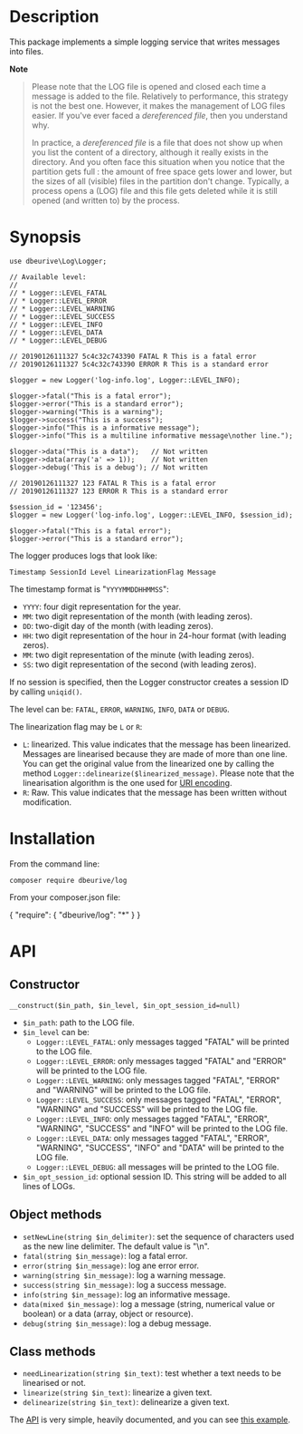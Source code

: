 # Description

This package implements a simple logging service that writes messages into files.

**Note**

> Please note that the LOG file is opened and closed each time a message is added to the file.
> Relatively to performance, this strategy is not the best one.
> However, it makes the management of LOG files easier.
> If you've ever faced a _dereferenced file_, then you understand why.  
> 
> In practice, a _dereferenced file_ is a file that does not show up when you list the content of a directory, although it
> really exists in the directory. And you often face this situation when you notice that the partition gets full : the
> amount of free space gets lower and lower, but the sizes of all (visible) files in the partition don't change.
> Typically, a process opens a (LOG) file and this file gets deleted while it is still opened (and written to) by the process.

# Synopsis

    use dbeurive\Log\Logger;
    
    // Available level:
    //
    // * Logger::LEVEL_FATAL
    // * Logger::LEVEL_ERROR
    // * Logger::LEVEL_WARNING
    // * Logger::LEVEL_SUCCESS
    // * Logger::LEVEL_INFO
    // * Logger::LEVEL_DATA
    // * Logger::LEVEL_DEBUG
    
    // 20190126111327 5c4c32c743390 FATAL R This is a fatal error 
    // 20190126111327 5c4c32c743390 ERROR R This is a standard error 
    
    $logger = new Logger('log-info.log', Logger::LEVEL_INFO);
    
    $logger->fatal("This is a fatal error");
    $logger->error("This is a standard error");
    $logger->warning("This is a warning");
    $logger->success("This is a success");
    $logger->info("This is a informative message");
    $logger->info("This is a multiline informative message\nother line.");
    
    $logger->data("This is a data");   // Not written
    $logger->data(array('a' => 1));    // Not written
    $logger->debug('This is a debug'); // Not written
    
    // 20190126111327 123 FATAL R This is a fatal error
    // 20190126111327 123 ERROR R This is a standard error
    
    $session_id = '123456';
    $logger = new Logger('log-info.log', Logger::LEVEL_INFO, $session_id);
    
    $logger->fatal("This is a fatal error");
    $logger->error("This is a standard error");
   
The logger produces logs that look like:

    Timestamp SessionId Level LinearizationFlag Message
    
The timestamp format is "`YYYYMMDDHHMMSS`":

* `YYYY`: four digit representation for the year.
* `MM`: two digit representation of the month (with leading zeros).
* `DD`: two-digit day of the month (with leading zeros).
* `HH`: two digit representation of the hour in 24-hour format (with leading zeros).
* `MM`: two digit representation of the minute (with leading zeros).
* `SS`: two digit representation of the second (with leading zeros).
    
If no session is specified, then the Logger constructor creates a session ID by calling `uniqid()`.

The level can be: `FATAL`, `ERROR`, `WARNING`, `INFO`, `DATA` or `DEBUG`.

The linearization flag may be `L` or `R`:

* `L`: linearized. This value indicates that the message has been linearized.
  Messages are linearised because they are made of more than one line.
  You can get the original value from the linearized one by calling the method
  `Logger::delinearize($linearized_message)`. Please note that the linearisation algorithm is the one used for [URI encoding](http://www.faqs.org/rfcs/rfc3986.html).
* `R`: Raw. This value indicates that the message has been written without modification.    

# Installation

From the command line:

    composer require dbeurive/log

From your composer.json file:

{
    "require": {
        "dbeurive/log": "*"
    }
}

# API

## Constructor

`__construct($in_path, $in_level, $in_opt_session_id=null)`

* `$in_path`: path to the LOG file.
* `$in_level` can be:
  * `Logger::LEVEL_FATAL`: only messages tagged "FATAL" will be printed to the LOG file.
  * `Logger::LEVEL_ERROR`: only messages tagged "FATAL" and "ERROR" will be printed to the LOG file.
  * `Logger::LEVEL_WARNING`: only messages tagged "FATAL", "ERROR" and "WARNING" will be printed to the LOG file.
  * `Logger::LEVEL_SUCCESS`: only messages tagged "FATAL", "ERROR", "WARNING" and "SUCCESS" will be printed to the LOG file.
  * `Logger::LEVEL_INFO`: only messages tagged "FATAL", "ERROR", "WARNING", "SUCCESS" and "INFO" will be printed to the LOG file.
  * `Logger::LEVEL_DATA`: only messages tagged "FATAL", "ERROR", "WARNING", "SUCCESS", "INFO" and "DATA" will be printed to the LOG file.
  * `Logger::LEVEL_DEBUG`: all messages will be printed to the LOG file.
* `$in_opt_session_id`: optional session ID. This string will be added to all lines of LOGs.

## Object methods

* `setNewLine(string $in_delimiter)`: set the sequence of characters used as the new line delimiter.
  The default value is "\n".
* `fatal(string $in_message)`: log a fatal error.
* `error(string $in_message)`: log ane error error.
* `warning(string $in_message)`: log a warning message.
* `success(string $in_message)`: log a success message.
* `info(string $in_message)`: log an informative message.
* `data(mixed $in_message)`: log a message (string, numerical value or boolean) or a data (array, object or resource).
* `debug(string $in_message)`: log a debug message.

## Class methods

* `needLinearization(string $in_text)`: test whether a text needs to be linearised or not.
* `linearize(string $in_text)`: linearize a given text.
* `delinearize(string $in_text)`: delinearize a given text.

The [API](src/Logger.php) is very simple, heavily documented, and you can see [this example](examples/app.php).


